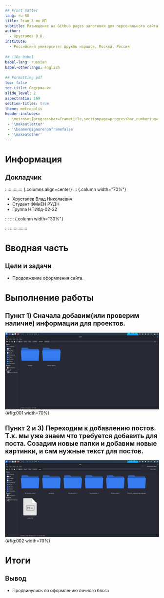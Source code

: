 ```yaml
---
## Front matter
lang: ru-RU
title: Этап 3 по ИП
subtitle: Размещение на Github pages заготовки для персонального сайта
author:
  - Хрусталев В.Н.
institute:
  - Российский университет дружбы народов, Москва, Россия

## i18n babel
babel-lang: russian
babel-otherlangs: english

## Formatting pdf
toc: false
toc-title: Содержание
slide_level: 2
aspectratio: 169
section-titles: true
theme: metropolis
header-includes:
 - \metroset{progressbar=frametitle,sectionpage=progressbar,numbering=fraction}
 - '\makeatletter'
 - '\beamer@ignorenonframefalse'
 - '\makeatother'
---
```


# Информация

## Докладчик

:::::::::::::: {.columns align=center}
::: {.column width="70%"}

  * Хрусталев Влад Николаевич
  * Студент ФМиЕН РУДН
  * Группа НПИбд-02-22

:::
::: {.column width="30%"}

:::
::::::::::::::

# Вводная часть

## Цели и задачи

- Продолжение оформления сайта.

# Выполнение работы

## Пункт 1) Сначала добавим(или проверим наличие) информации для проектов.

![Папка с потсами по проектам](image/1.png){#fig:001 width=70%}

## Пункт 2 и 3) Переходим к добавлению постов. Т.к. мы уже знаем что требуется добавить для поста. Созадим новые папки и добавим новые картинки, и сам нужные текст для постов.

![Посты](image/2.png){#fig:002 width=70%}

# Итоги

## Вывод

- Продвинулись по оформлению личного блога

